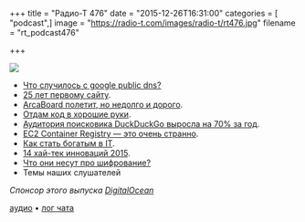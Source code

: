 +++
title = "Радио-Т 476"
date = "2015-12-26T16:31:00"
categories = [ "podcast",]
image = "https://radio-t.com/images/radio-t/rt476.jpg"
filename = "rt_podcast476"

+++

![](https://radio-t.com/images/radio-t/rt476.jpg)

- [Что случилось с google public dns?](http://habrahabr.ru/post/274095/)
- [25 лет первому сайту](http://www.engadget.com/2015/12/20/first-website-is-25-years-old/).
- [ArcaBoard полетит, но недолго и дорого](http://thenextweb.com/shareables/2015/12/24/the-arcaboard-is-a-hoverboard-that-actually-hovers-over-any-surface/).
- [Отдам код в хорошие руки](http://kommersant.ru/doc/2884110).
- [Аудитория поисковика DuckDuckGo выросла на 70% за год](http://geektimes.ru/post/268022/).
- [EC2 Container Registry — это очень странно](http://venturebeat.com/2015/12/21/aws-makes-its-amazon-ec2-container-registry-service-available-to-everyone/).
- [Как стать богатым в IT](http://money.cnn.com/2015/12/24/technology/unicorn-tech-workers/index.html).
- [14 хай-тек инноваций 2015](http://www.ba-bamail.com/content.aspx?emailid=18641).
- [Что они несут про шифрование?](http://social.techcrunch.com/2015/12/20/hey-hey-my-my-strong-encryption-will-never-die/)
- Темы наших слушателей

_Спонсор этого выпуска [DigitalOcean](https://www.digitalocean.com)_

[аудио](http://cdn.radio-t.com/rt_podcast476.mp3) • [лог чата](http://chat.radio-t.com/logs/radio-t-476.html)
<audio src="http://cdn.radio-t.com/rt_podcast476.mp3" preload="none"></audio>

